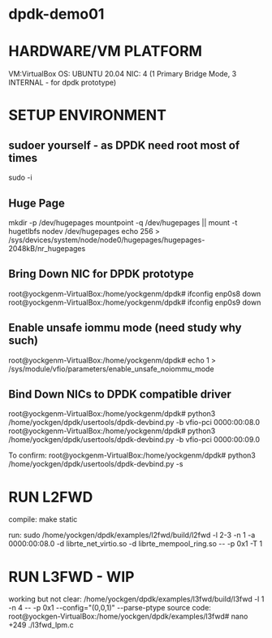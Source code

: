 # dpdk-demo01


HARDWARE/VM PLATFORM
=====================
VM:VirtualBox OS: UBUNTU 20.04
NIC: 4 (1 Primary Bridge Mode, 3 INTERNAL - for dpdk prototype)

SETUP ENVIRONMENT
====================
sudoer yourself - as DPDK need root most of times 
---------------------------------------------------
sudo -i

Huge Page
---------------
mkdir -p /dev/hugepages
mountpoint -q /dev/hugepages || mount -t hugetlbfs nodev /dev/hugepages
echo 256 > /sys/devices/system/node/node0/hugepages/hugepages-2048kB/nr_hugepages


Bring Down NIC for DPDK prototype
---------------------------------
root@yockgenm-VirtualBox:/home/yockgenm/dpdk# ifconfig enp0s8 down
root@yockgenm-VirtualBox:/home/yockgenm/dpdk# ifconfig enp0s9 down

Enable unsafe iommu mode (need study why such)
---------------------------------------------
root@yockgenm-VirtualBox:/home/yockgenm/dpdk# echo 1 > /sys/module/vfio/parameters/enable_unsafe_noiommu_mode

Bind Down NICs to DPDK compatible driver
-------------------------------------------
root@yockgenm-VirtualBox:/home/yockgenm/dpdk# python3 /home/yockgen/dpdk/usertools/dpdk-devbind.py -b vfio-pci 0000:00:08.0
root@yockgenm-VirtualBox:/home/yockgenm/dpdk# python3 /home/yockgen/dpdk/usertools/dpdk-devbind.py -b vfio-pci 0000:00:09.0

To confirm:
root@yockgenm-VirtualBox:/home/yockgenm/dpdk# python3 /home/yockgen/dpdk/usertools/dpdk-devbind.py -s

RUN L2FWD 
==========
compile:
make static

run:
sudo /home/yockgen/dpdk/examples/l2fwd/build/l2fwd -l 2-3 -n 1 -a 0000:00:08.0 -d librte_net_virtio.so -d librte_mempool_ring.so -- -p 0x1 -T 1


RUN L3FWD  - WIP
==========================
working but not clear:
/home/yockgen/dpdk/examples/l3fwd/build/l3fwd -l 1 -n 4  --  -p 0x1 --config="(0,0,1)" --parse-ptype
source code:
root@yockgen-VirtualBox:/home/yockgen/dpdk/examples/l3fwd# nano +249 ./l3fwd_lpm.c

